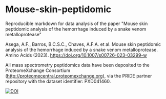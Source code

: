 # Mouse-skin-peptidomic
Reproducible markdown for data analysis of the paper "Mouse skin peptidomic analysis of the hemorrhage induced by a snake venom metalloprotease"

Asega, A.F., Barros, B.C.S.C., Chaves, A.F.A. et al. Mouse skin peptidomic analysis of the hemorrhage induced by a snake venom metalloprotease. Amino Acids (2023). https://doi.org/10.1007/s00726-023-03299-w

All mass spectrometry peptidomics data have been deposited to the ProteomeXchange Consortium (http://proteomecentral.proteomexchange.org), via the PRIDE partner repository with the dataset identifier: PXD041460.

<a href="https://doi.org/10.5281/zenodo.10864196"><img src="https://zenodo.org/badge/DOI/10.5281/zenodo.10864196.svg" alt="DOI"></a>
